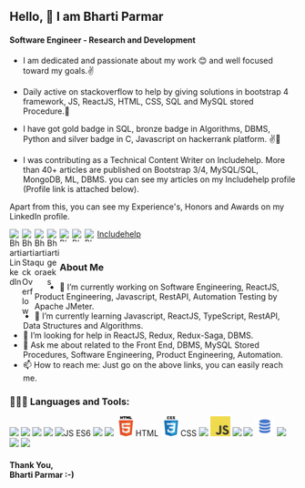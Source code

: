 ## Hello, 👋 I am Bharti Parmar
#### Software Engineer - Research and Development

* I am dedicated and passionate about my work 😊 and well focused toward my goals.✌️

* Daily active on stackoverflow to help by giving solutions in bootstrap 4 framework, JS, ReactJS, HTML, CSS, SQL and MySQL stored Procedure.🤝

* I have got gold badge in SQL, bronze badge in Algorithms, DBMS, Python and silver badge in C, Javascript on hackerrank platform. ✌️🥇

* I was contributing as a Technical Content Writer on Includehelp. More than 40+ articles are published on Bootstrap 3/4, MySQL/SQL, MongoDB, ML, DBMS. you can see my articles on my Includehelp profile (Profile link is attached below).

Apart from this, you can see my Experience's, Honors and Awards on my LinkedIn profile. 

<a href="https://www.includehelp.com/Members/bharti-parmar.aspx">
  Includehelp
</a>
<a href="https://in.linkedin.com/in/bharti-parmar-827279135">
  <img align="left" alt="Bharti LinkedIn" width="22px" src="https://cdn.jsdelivr.net/npm/simple-icons@v3/icons/linkedin.svg" />
</a>
<a href="https://stackoverflow.com/users/13074821/bharti-parmar">
  <img align="left" alt="Bharti StackOverflow" width="22px" src="https://cdn.jsdelivr.net/npm/simple-icons@v3/icons/stackoverflow.svg" />
</a>
<a href="https://www.quora.com/profile/Ibharti-Parmar">
  <img align="left" alt="Bharti quora" width="22px" src="https://cdn.jsdelivr.net/npm/simple-icons@v3/icons/quora.svg" />
</a>

<a href="https://auth.geeksforgeeks.org/user/parmarbharti25">
  <img align="left" alt="Bharti geeks" width="22px" src="https://cdn.jsdelivr.net/npm/simple-icons@v3/icons/geeksforgeeks.svg" />
</a>
<!--
<a href="https://medium.com/@parmarbharti25">
  <img align="left" alt="Bharti medium" width="22px" src="https://cdn.jsdelivr.net/npm/simple-icons@v3/icons/medium.svg" />
</a>
-->
<a href="https://www.hackerrank.com/parmarbharti25?hr_r=1">
  <img align="left" alt="Bharti Hackerrank" width="22px" height="22px" src="https://cdn.jsdelivr.net/npm/simple-icons@v3/icons/hackerrank.svg" />
</a>
<a href="https://www.codechef.com/users/parmarbharti25">
  <img align="left" alt="Bharti Hackerrank" width="22px" height="22px" src="https://cdn.jsdelivr.net/npm/simple-icons@v3/icons/codechef.svg" />
</a>
<a href="https://github.com/Bharti-Parmar">
  <img alt="Bharti Github" align="left" width="22px" height="22px" src="https://cdn.jsdelivr.net/npm/simple-icons@v3/icons/github.svg" width="25px" />
</a>
<!--
<a href="mailto://parmarbharti25@gmail.com">
  <img align="left" alt="Bharti Gmail" width="22px" src="https://cdn.jsdelivr.net/npm/simple-icons@v3/icons/gmail.svg" />
</a>
-->
<br />
<br />

### About Me

- 🔭 I’m currently working on Software Engineering, ReactJS, Product Engineering, Javascript, RestAPI, Automation Testing by Apache JMeter.
- 🌱 I’m currently learning Javascript, ReactJS, TypeScript, RestAPI, Data Structures and Algorithms.
- 🤔 I’m looking for help in ReactJS, Redux, Redux-Saga, DBMS.
- 💬 Ask me about related to the Front End, DBMS, MySQL Stored Procedures, Software Engineering, Product Engineering, Automation.
- 📫 How to reach me: Just go on the above links, you can easily reach me.


### 👨🏻‍💻 Languages and Tools: 
<img height="30" src="[[https://raw.githubusercontent.com/github/explore/80688e429a7d4ef2fca1e82350fe8e3517d3494d/topics/react/react.png](https://cdn.jsdelivr.net/npm/simple-icons@v3/icons/react.svg)](https://cdn.jsdelivr.net/npm/simple-icons@v3/icons/react.svg)"></img>
<img height="30" src="[https://raw.githubusercontent.com/github/explore/80688e429a7d4ef2fca1e82350fe8e3517d3494d/topics/typescript/typescript.png](https://cdn.jsdelivr.net/npm/simple-icons@v3/icons/typescript.svg)"></img>
<img height="35" src="[https://raw.githubusercontent.com/github/explore/80688e429a7d4ef2fca1e82350fe8e3517d3494d/topics/ubuntu/ubuntu.png](https://cdn.jsdelivr.net/npm/simple-icons@v3/icons/ubuntu.svg)"></img>
<img height="35" src="[https://raw.githubusercontent.com/github/explore/80688e429a7d4ef2fca1e82350fe8e3517d3494d/topics/sass/sass.png](https://cdn.jsdelivr.net/npm/simple-icons@v3/icons/sass.svg)"></img>
<img height="35" src="[https://raw.githubusercontent.com/github/explore/80688e429a7d4ef2fca1e82350fe8e3517d3494d/topics/es6/es6.png](https://cdn.jsdelivr.net/npm/simple-icons@v3/icons/javascript.svg)">JS ES6</img>
<img height="35" src="[https://raw.githubusercontent.com/github/explore/80688e429a7d4ef2fca1e82350fe8e3517d3494d/topics/c/c.png](https://cdn.jsdelivr.net/npm/simple-icons@v3/icons/c.svg)"></img>
<img height="35" src="[https://raw.githubusercontent.com/github/explore/80688e429a7d4ef2fca1e82350fe8e3517d3494d/topics/json/json.png](https://cdn.jsdelivr.net/npm/simple-icons@v3/icons/json.svg)"></img>
<img height="35" src="https://raw.githubusercontent.com/github/explore/80688e429a7d4ef2fca1e82350fe8e3517d3494d/topics/html/html.png">HTML</img>
<img height="35" src="https://raw.githubusercontent.com/github/explore/80688e429a7d4ef2fca1e82350fe8e3517d3494d/topics/css/css.png">CSS</img>
<img height="35" src="[https://raw.githubusercontent.com/github/explore/80688e429a7d4ef2fca1e82350fe8e3517d3494d/topics/git/git.png](https://cdn.jsdelivr.net/npm/simple-icons@v3/icons/git.svg)"></img>
<img height="35" src="https://raw.githubusercontent.com/github/explore/80688e429a7d4ef2fca1e82350fe8e3517d3494d/topics/javascript/javascript.png"></img>
<img height="35" src="[https://raw.githubusercontent.com/github/explore/80688e429a7d4ef2fca1e82350fe8e3517d3494d/topics/bootstrap/bootstrap.png](https://cdn.jsdelivr.net/npm/simple-icons@v3/icons/bootstrap.svg)"></img>
<img height="35" src="[https://raw.githubusercontent.com/github/explore/80688e429a7d4ef2fca1e82350fe8e3517d3494d/topics/mysql/mysql.png](https://cdn.jsdelivr.net/npm/simple-icons@v3/icons/mysql.svg)"></img>
<img height="35" src="https://raw.githubusercontent.com/github/explore/80688e429a7d4ef2fca1e82350fe8e3517d3494d/topics/sql/sql.png"></img>
<img height="35" src="https://cdn.jsdelivr.net/npm/simple-icons@v3/icons/swagger.svg"></img>
<img height="35" src="https://cdn.jsdelivr.net/npm/simple-icons@v3/icons/postman.svg"></img>
<img height="35" src="https://upload.wikimedia.org/wikipedia/commons/2/22/Apache_JMeter.png"></img>


#### Thank You, <br /> Bharti Parmar :-)
